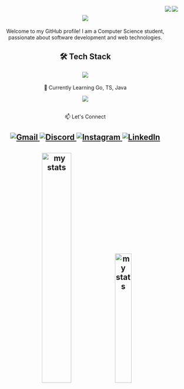 <img align="right" src="https://visitor-badge.laobi.icu/badge?page_id=fhmianoor.fhmianoor"/> <img align="right" src="https://wakatime.com/badge/user/cf10267d-93a3-4141-8701-b99cd6c15cba.svg"/>


<h1 align="center">
<a href="https://git.io/typing-svg">
  <img src="https://readme-typing-svg.demolab.com/?font=Ringteous&size=25center=true&vCenter=true&width=500&height=70&duration=6000&lines=Hi There Im Muhamad Fahmi Aulia Noor"/>
</a>
</h1>

<p align="center"> Welcome to my GitHub profile! I am a Computer Science student, passionate about software development and web technologies.</p>

<h2 align="center">
  <p> 🛠 Tech Stack </p>
  <img align="center" src="https://skillicons.dev/icons?i=aws,mongodb,mysql,sequelize,laravel,nodejs,electron,docker,express,git,github,php,js&perline=13"/>
</h2>

<div align="center">
  <p> 🚀 Currently Learning Go, TS, Java </p>
  <img align="center" src="https://skillicons.dev/icons?i=go,java,typescript&perline=12"/>
</div>
<br>
<div align="center">
  <p> 📫 Let's Connect </p>
<h2>
  <a href="mailto:fahmianoor12@gmail.com" target="_blank">
    <img src="https://skillicons.dev/icons?i=gmail" alt="Gmail" />
  </a>
  <a href="https://discord.com/users/fahmianoor12" target="_blank">
    <img src="https://skillicons.dev/icons?i=discord" alt="Discord" />
  </a>
  <a href="https://www.instagram.com/fhmianoor/" target="_blank">
    <img src="https://skillicons.dev/icons?i=instagram" alt="Instagram" />
  </a>
  <a href="https://www.linkedin.com/in/muhamad-fahmi-aulia-noor/" target="_blank">
    <img src="https://skillicons.dev/icons?i=linkedin" alt="LinkedIn" />
  </a>
</h2>
</div>


<h2 align="center">
<img alt="my stats"  width="40%" src="https://github-readme-stats.vercel.app/api?username=fhmianoor&show_icons=true&theme=radical"/>

<img alt="my stats" width="30%" src="https://github-readme-stats.vercel.app/api/top-langs/?username=fhmianoor&layout=compact&show_icons=true&theme=radical"/> 
</h2>




